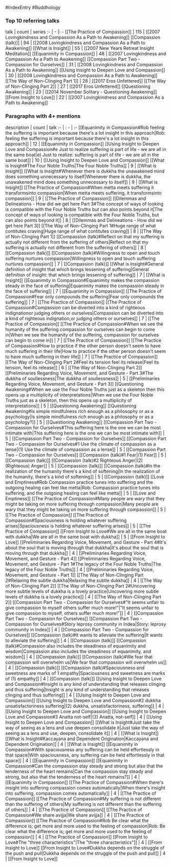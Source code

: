 #IndexEntry #Buddhology

### Top 10 referring talks
talk | count | series
:- | - |: -
[[The Practice of Compassion]] | 115 | [[2007 Lovingkindness and Compassion As a Path to Awakening]]
[[Compassion (talk)]] | 94 | [[2008 Lovingkindness and Compassion As a Path to Awakening]]
[[What is Insight]] | 55 | [[2007 New Years Retreat Insight Meditation]]
[[Equanimity in Compassion]] | 48 | [[2007 Lovingkindness and Compassion As a Path to Awakening]]
[[Compassion Part Two - Compassion for Ourselves]] | 31 | [[2008 Lovingkindness and Compassion As a Path to Awakening]]
[[Using Insight to Deepen Love and Compassion]] | 30 | [[2008 Lovingkindness and Compassion As a Path to Awakening]]
[[The Way of Non-Clinging Part 1]] | 28 | [[2017 Eros Unfettered]]
[[The Way of Non-Clinging Part 2]] | 27 | [[2017 Eros Unfettered]]
[[Questioning Awakening]] | 23 | [[2014 November Solitary - Questioning Awakening]]
[[From Insight to Love]] | 22 | [[2007 Lovingkindness and Compassion As a Path to Awakening]]

### Paragraphs with 4+ mentions
description | count | talk
:- | : - | :-
[[Equanimity in Compassion#Rob feeling the suffering is important because there's a lot insight in this approach\|Rob: feeling the suffering is important because there's a lot insight in this approach]] | 12 | [[Equanimity in Compassion]]
[[Using Insight to Deepen Love and Compassion#e Just to realize suffering is part of life - we are all in the same boat\|e) Just to realize: suffering is part of life - we are all in the same boat]] | 10 | [[Using Insight to Deepen Love and Compassion]]
[[What is Insight#The Four Noble Truths\|The Four Noble Truths]] | 9 | [[What is Insight]]
[[What is Insight#Whenever there is dukkha the unawakened mind does something unnecessary to itself\|Whenever there is dukkha, the unawakened mind does something unnecessary to itself]] | 9 | [[What is Insight]]
[[The Practice of Compassion#When metta meets suffering it transformsinto compassion\|When metta meets suffering, it transformsinto compassion]] | 9 | [[The Practice of Compassion]]
[[Dilemmas and Delineations - How did we get here Part 3#The concept of ways of looking is compatible with the Four Noble Truths but can also points beyond it\|The concept of ways of looking is compatible with the Four Noble Truths, but can also points beyond it]] | 8 | [[Dilemmas and Delineations - How did we get here Part 3]]
[[The Way of Non-Clinging Part 1#Huge range of what contitutes craving\|Huge range of what contitutes craving]] | 8 | [[The Way of Non-Clinging Part 1]]
[[Compassion (talk)#Reflect on that my suffering is actually not different from the suffering of others\|Reflect on that my suffering is actually not different from the suffering of others]] | 8 | [[Compassion (talk)]]
[[Compassion (talk)#Willingness to open and touch suffering nurtures compassion\|Willingness to open and touch suffering nurtures compassion]] | 7 | [[Compassion (talk)]]
[[What is Insight#General definition of insight that which brings lessening of suffering\|General definition of insight: that which brings lessening of suffering]] | 7 | [[What is Insight]]
[[Equanimity in Compassion#Equanimity makes the compassion steady in the face of suffering\|Equanimity makes the compassion steady in the face of suffering]] | 7 | [[Equanimity in Compassion]]
[[The Practice of Compassion#Fear only compounds the suffering\|Fear only compounds the suffering]] | 7 | [[The Practice of Compassion]]
[[The Practice of Compassion#Compassion can be diverted into a kind of righteous indignationor judging others or ourselves\|Compassion can be diverted into a kind of righteous indignation,or judging others or ourselves]] | 7 | [[The Practice of Compassion]]
[[The Practice of Compassion#When we see the humanity of the suffering compassion for ourselves can begin to come in\|When we see the humanity of the suffering, compassion for ourselves can begin to come in]] | 7 | [[The Practice of Compassion]]
[[The Practice of Compassion#How to practice if the other person doesn't seem to have much suffering in their life\|How to practice if the other person doesn't seem to have much suffering in their life]] | 7 | [[The Practice of Compassion]]
[[The Way of Non-Clinging Part 2#Feel its tension feel its release\|Feel its tension, feel its release]] | 6 | [[The Way of Non-Clinging Part 2]]
[[Preliminaries Regarding Voice, Movement, and Gesture - Part 3#The dukkha of soullessness\|The dukkha of soullessness]] | 5 | [[Preliminaries Regarding Voice, Movement, and Gesture - Part 3]]
[[Questioning Awakening#When we use the Four Noble Truths just as a skeleton then this opens up a multiplicity of interpretations\|When we use the Four Noble Truths just as a skeleton, then this opens up a multiplicity of interpretations]] | 5 | [[Questioning Awakening]]
[[Questioning Awakening#Is simple mindfulness rich enough as a philosophy or as a psychology\|Is simple mindfulness rich enough as a philosophy or as a psychology?]] | 5 | [[Questioning Awakening]]
[[Compassion Part Two - Compassion for Ourselves#This suffering here is the one we can be most intimate with\|This suffering here is the one we can be most intimate with]] | 5 | [[Compassion Part Two - Compassion for Ourselves]]
[[Compassion Part Two - Compassion for Ourselves#1 Use the climate of compassion as a lense\|(1) Use the climate of compassion as a lense]] | 5 | [[Compassion Part Two - Compassion for Ourselves]]
[[Compassion (talk)#1 Fear\|(1) Fear]] | 5 | [[Compassion (talk)]]
[[Compassion (talk)#2 Righteous Anger\|(2) (Righteous) Anger]] | 5 | [[Compassion (talk)]]
[[Compassion (talk)#In the realization of the humanity there's a kind of softening\|In the realization of the humanity, there's a kind of softening]] | 5 | [[Compassion (talk)]]
[[Love and Emptiness#Rob Compassion practice tunes into suffering and the outgoing healing can feel like metta\|Rob: Compassion practice tunes into suffering, and the outgoing healing can feel like metta]] | 5 | [[Love and Emptiness]]
[[The Practice of Compassion#Many people are wary that they might be taking on more suffering through compassion\|Many people are wary that they might be taking on more suffering through compassion]] | 5 | [[The Practice of Compassion]]
[[The Practice of Compassion#Spaciousness is holding whatever suffering arises\|Spaciousness is holding whatever suffering arises]] | 5 | [[The Practice of Compassion]]
[[From Insight to Love#We are all in the same boat with dukkha\|We are all in the same boat with dukkha]] | 5 | [[From Insight to Love]]
[[Preliminaries Regarding Voice, Movement, and Gesture - Part 4#It's about the soul that is moving through that dukkha\|It's about the soul that is moving through that dukkha]] | 4 | [[Preliminaries Regarding Voice, Movement, and Gesture - Part 4]]
[[Preliminaries Regarding Voice, Movement, and Gesture - Part 1#The legacy of the Four Noble Truths\|The legacy of the Four Noble Truths]] | 4 | [[Preliminaries Regarding Voice, Movement, and Gesture - Part 1]]
[[The Way of Non-Clinging Part 2#Relaxing the subtle dukkha\|Relaxing the subtle dukkha]] | 4 | [[The Way of Non-Clinging Part 2]]
[[The Way of Non-Clinging Part 2#Uncovering more subtle levels of dukkha is a lovely practice\|Uncovering more subtle levels of dukkha is a lovely practice]] | 4 | [[The Way of Non-Clinging Part 2]]
[[Compassion Part Two - Compassion for Ourselves#"It seems unfair to give compassion to myself others suffer much more!"\|"It seems unfair to give compassion to myself, others suffer much more!"]] | 4 | [[Compassion Part Two - Compassion for Ourselves]]
[[Compassion Part Two - Compassion for Ourselves#Story leprosy community in Indea\|Story: leprosy community in Indea]] | 4 | [[Compassion Part Two - Compassion for Ourselves]]
[[Compassion (talk)#It wants to alleviate the suffering\|It wants to alleviate the suffering]] | 4 | [[Compassion (talk)]]
[[Compassion (talk)#Compassion also includes the steadiness of equanimity and wisdom\|Compassion also includes the steadiness of equanimity, and wisdom]] | 4 | [[Compassion (talk)]]
[[Compassion (talk)#We fear that compassion will overwhelm us\|We fear that compassion will overwhelm us]] | 4 | [[Compassion (talk)]]
[[Compassion (talk)#Spaciousness and sweetness are marks of 1 empathy\|Spaciousness and sweetness are marks of (1) empathy]] | 4 | [[Compassion (talk)]]
[[Using Insight to Deepen Love and Compassion#Insight is any kind of understanding that releases clinging and thus suffering\|Insight is any kind of understanding that releases clinging and thus suffering]] | 4 | [[Using Insight to Deepen Love and Compassion]]
[[Using Insight to Deepen Love and Compassion#2 dukkha unsatisfactoriness suffering\|(2) dukkha, unsatisfactoriness, suffering]] | 4 | [[Using Insight to Deepen Love and Compassion]]
[[Using Insight to Deepen Love and Compassion#3 Anatta not-self\|(3) Anatta, not-self]] | 4 | [[Using Insight to Deepen Love and Compassion]]
[[What is Insight#Just take the way of seeing as a lens and use deepen consolidate it\|Just take the way of seeing as a lens and use, deepen, consolidate it]] | 4 | [[What is Insight]]
[[What is Insight#Kaccayana and Dependent Origination\|Kaccayana and Dependent Origination]] | 4 | [[What is Insight]]
[[Equanimity in Compassion#With spaciousness any suffering can be held effortlessly in that space\|With spaciousness, any suffering can be held effortlessly in that space]] | 4 | [[Equanimity in Compassion]]
[[Equanimity in Compassion#Can the compassion stay steady and strong but also that the tenderness of the heart remains\|Can the compassion stay steady and strong, but also that the tenderness of the heart remains?]] | 4 | [[Equanimity in Compassion]]
[[The Practice of Compassion#When there's insight into suffering compassion comes automatically\|When there's insight into suffering, compassion comes automatically]] | 4 | [[The Practice of Compassion]]
[[The Practice of Compassion#My suffering is not different than the suffering of others\|My suffering is not different than the suffering of others]] | 4 | [[The Practice of Compassion]]
[[The Practice of Compassion#We share avijja\|We share avijja]] | 4 | [[The Practice of Compassion]]
[[The Practice of Compassion#Rob Be clear what the difference is; get more and more used to the feeling of compassion\|Rob: Be clear what the difference is; get more and more used to the feeling of compassion]] | 4 | [[The Practice of Compassion]]
[[From Insight to Love#The "three characteristics"\|The "three characteristics"]] | 4 | [[From Insight to Love]]
[[From Insight to Love#Dukkha depends on the struggle of the push and pull\|Dukkha depends on the struggle of the push and pull]] | 4 | [[From Insight to Love]]


